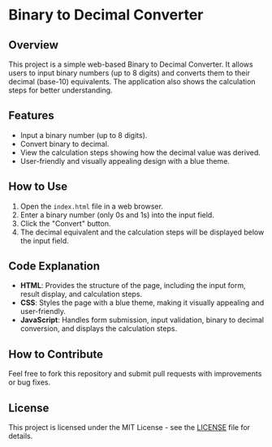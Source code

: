 # Binary to Decimal Converter

## Overview

This project is a simple web-based Binary to Decimal Converter. It allows users to input binary numbers (up to 8 digits) and converts them to their decimal (base-10) equivalents. The application also shows the calculation steps for better understanding.

## Features

- Input a binary number (up to 8 digits).
- Convert binary to decimal.
- View the calculation steps showing how the decimal value was derived.
- User-friendly and visually appealing design with a blue theme.

## How to Use

1. Open the `index.html` file in a web browser.
2. Enter a binary number (only 0s and 1s) into the input field.
3. Click the "Convert" button.
4. The decimal equivalent and the calculation steps will be displayed below the input field.

## Code Explanation

- **HTML**: Provides the structure of the page, including the input form, result display, and calculation steps.
- **CSS**: Styles the page with a blue theme, making it visually appealing and user-friendly.
- **JavaScript**: Handles form submission, input validation, binary to decimal conversion, and displays the calculation steps.

## How to Contribute

Feel free to fork this repository and submit pull requests with improvements or bug fixes.

## License

This project is licensed under the MIT License - see the [LICENSE](LICENSE) file for details.
